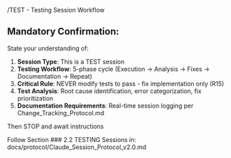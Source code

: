 /TEST - Testing Session Workflow

## Mandatory Confirmation:
State your understanding of:
1. **Session Type**: This is a TEST session
1. **Testing Workflow**: 5-phase cycle (Execution → Analysis → Fixes → Documentation → Repeat)
2. **Critical Rule**: NEVER modify tests to pass - fix implementation only (R15)
3. **Test Analysis**: Root cause identification, error categorization, fix prioritization
4. **Documentation Requirements**: Real-time session logging per Change_Tracking_Protocol.md

Then STOP and await instructions

Follow Section ### 2.2 TESTING Sessions in: docs/protocol/Claude_Session_Protocol_v2.0.md